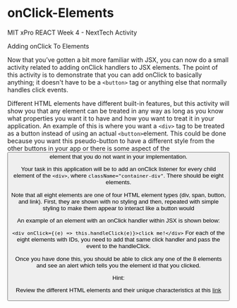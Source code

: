 # onClick-Elements
MIT xPro REACT Week 4 - NextTech Activity

Adding onClick To Elements

Now that you’ve gotten a bit more familiar with JSX, you can now do a small activity related to adding onClick handlers to JSX elements. The point of this activity is to demonstrate that you can add onClick to basically anything; it doesn't have to be a ```<button>``` tag or anything else that normally handles click events.

Different HTML elements have different built-in features, but this activity will show you that any element can be treated in any way as long as you know what properties you want it to have and how you want to treat it in your application. An example of this is where you want a ```<div>``` tag to be treated as a button instead of using an actual ```<button>```element. This could be done because you want this pseudo-button to have a different style from the other buttons in your app or there is some aspect of the <button> element that you do not want in your implementation.

Your task in this application will be to add an onClick listener for every child element of the ```<div>```, where ```className="container-div"```. There should be eight elements.

Note that all eight elements are one of four HTML element types (div, span, button, and link). First, they are shown with no styling and then, repeated with simple styling to make them appear to interact like a button would

An example of an element with an onClick handler within JSX is shown below:

```<div onClick={(e) => this.handleClick(e)}>click me!</div>```
For each of the eight elements with IDs, you need to add that same click handler and pass the event to the handleClick.

Once you have done this, you should be able to click any one of the 8 elements and see an alert which tells you the element id that you clicked.

Hint:

Review the different HTML elements and their unique characteristics at this [link](https://developer.mozilla.org/en-US/docs/Web/HTML/Element)
